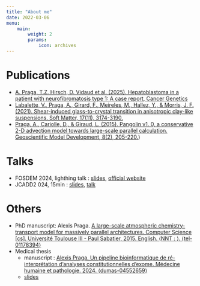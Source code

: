 ```yaml
---
title: "About me"
date: 2022-03-06
menu:
    main:
        weight: 2
        params: 
            icon: archives
---
```


 # Publications

-   [A. Praga, T.Z. Hirsch, D. Vidaud et al. (2025). Hepatoblastoma in a patient with neurofibromatosis type 1: A case report, Cancer Genetics](https://doi.org/10.1016/j.cancergen.2025.01.005)
-   [Labalette, V., Praga, A., Girard, F., Meireles, M., Hallez, Y., & Morris, J. F. (2021). Shear-induced glass-to-crystal transition in anisotropic clay-like suspensions. Soft Matter, 17(11), 3174-3190.](https://doi.org/10.1039/D0SM02081H)
-   [Praga, A., Cariolle, D., & Giraud, L. (2015). Pangolin v1. 0, a conservative 2-D advection model towards large-scale parallel calculation. Geoscientific Model Development, 8(2),    205-220.](https://doi.org/10.5194/gmd-8-205-2015))

# Talks

- FOSDEM 2024, lighthing talk : [slides](/slides/fosdem2024), [official website](https://fosdem.org/2024/schedule/event/fosdem-2024-3058-nix-for-genetics-powering-a-bioinformatics-pipeline/)
- JCADD2 024, 15min : [slides](https://www.canal-u.tv/sites/default/files/medias/fichiers/2024/12/PRESENTATION_Un_Pipeline_Reproductible_Pour_PRAGA_ALEXIS_last.pdf), [talk](https://www.canal-u.tv/chaines/jcad/un-pipeline-reproductible-pour-la-reanalyse-de-donnees-d-exome-en-genetique)

# Others

- PhD manuscript: Alexis Praga. [A large-scale atmospheric chemistry-transport model for massively parallel architectures. Computer Science [cs]. Université Toulouse III - Paul Sabatier, 2015. English. ⟨NNT : ⟩. ⟨tel-01178394⟩](https://hal.inria.fr/tel-01178394/)
- Medical thesis
  - manuscript : [Alexis Praga. Un pipeline bioinformatique de ré-interprétation d’analyses constitutionnelles d’exome. Médecine humaine et pathologie. 2024. ⟨dumas-04552659⟩](https://dumas.ccsd.cnrs.fr/MEM-UNIV-UFC/dumas-04552659v1)
  - [slides](/slides/bisonex)
